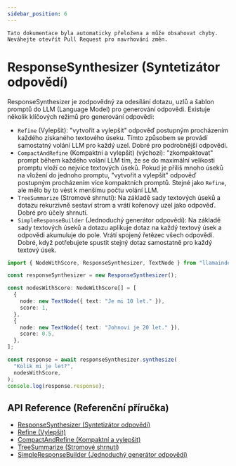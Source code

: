 ```yaml
---
sidebar_position: 6
---
```


`Tato dokumentace byla automaticky přeložena a může obsahovat chyby. Neváhejte otevřít Pull Request pro navrhování změn.`

# ResponseSynthesizer (Syntetizátor odpovědí)

ResponseSynthesizer je zodpovědný za odesílání dotazu, uzlů a šablon promptů do LLM (Language Model) pro generování odpovědi. Existuje několik klíčových režimů pro generování odpovědi:

- `Refine` (Vylepšit): "vytvořit a vylepšit" odpověď postupným procházením každého získaného textového úseku. Tímto způsobem se provádí samostatný volání LLM pro každý uzel. Dobré pro podrobnější odpovědi.
- `CompactAndRefine` (Kompaktní a vylepšit) (výchozí): "zkompaktovat" prompt během každého volání LLM tím, že se do maximální velikosti promptu vloží co nejvíce textových úseků. Pokud je příliš mnoho úseků na vložení do jednoho promptu, "vytvořit a vylepšit" odpověď postupným procházením více kompaktních promptů. Stejné jako `Refine`, ale mělo by to vést k menšímu počtu volání LLM.
- `TreeSummarize` (Stromové shrnutí): Na základě sady textových úseků a dotazu rekurzivně sestaví strom a vrátí kořenový uzel jako odpověď. Dobré pro účely shrnutí.
- `SimpleResponseBuilder` (Jednoduchý generátor odpovědí): Na základě sady textových úseků a dotazu aplikuje dotaz na každý textový úsek a odpovědi akumuluje do pole. Vrátí spojený řetězec všech odpovědí. Dobré, když potřebujete spustit stejný dotaz samostatně pro každý textový úsek.

```typescript
import { NodeWithScore, ResponseSynthesizer, TextNode } from "llamaindex";

const responseSynthesizer = new ResponseSynthesizer();

const nodesWithScore: NodeWithScore[] = [
  {
    node: new TextNode({ text: "Je mi 10 let." }),
    score: 1,
  },
  {
    node: new TextNode({ text: "Johnovi je 20 let." }),
    score: 0.5,
  },
];

const response = await responseSynthesizer.synthesize(
  "Kolik mi je let?",
  nodesWithScore,
);
console.log(response.response);
```

## API Reference (Referenční příručka)

- [ResponseSynthesizer (Syntetizátor odpovědí)](../../api/classes/ResponseSynthesizer.md)
- [Refine (Vylepšit)](../../api/classes/Refine.md)
- [CompactAndRefine (Kompaktní a vylepšit)](../../api/classes/CompactAndRefine.md)
- [TreeSummarize (Stromové shrnutí)](../../api/classes/TreeSummarize.md)
- [SimpleResponseBuilder (Jednoduchý generátor odpovědí)](../../api/classes/SimpleResponseBuilder.md)
